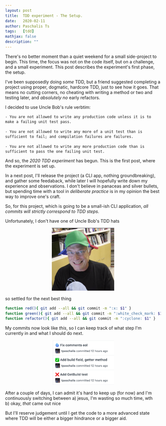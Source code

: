 ```yaml
---
layout: post
title:  TDD experiment - The Setup.
date:   2020-02-11
author: Paschalis Ts
tags:   [tdd]
mathjax: false
description: ""
---
```


There's no better moment than a quiet weekend for a small side-project to begin. This time, the focus was not on the code itself, but on a challenge, and a small experiment. This post describes the experiment's first phase, the setup.

I've been supposedly doing *some* TDD, but a friend suggested completing a project using proper, dogmatic, hardcore TDD, just to see how it goes. That means no cutting corners, no cheating with writing a method or two and testing later, and *absolutely no* early refactors.

I decided to use Uncle Bob's rule verbtim:
```
- You are not allowed to write any production code unless it is to make a failing unit test pass.

- You are not allowed to write any more of a unit test than is sufficient to fail; and compilation failures are failures.

- You are not allowed to write any more production code than is sufficient to pass the one failing unit test.
```

And so, the *2020 TDD experiment* has begun. This is the first post, where the experiment is set up.

In a next post, I'll release the project (a CLI app, nothing groundbreaking), and gather some feedaback, while later I will hopefully write down my experience and observations. I don't believe in panaceas and silver bullets, but spending time with a tool in *deliberate practice* is in my opinion the best way to improve one's craft.


So, for this project, which is going to be a small-ish CLI application, *all commits will strictly correspond to TDD steps*.

Unfortunately, I don't have one of Uncle Bob's TDD hats
<center>
<img src="/images/uncle-bob-tdd-hat.png" style='height: 40%; width: 40%; object-fit: contain'/>
</center>


so settled for the next best thing

```bash
function red(){ git add --all && git commit -m ":x: $1" }
function green(){ git add --all && git commit -m ":white_check_mark: $1" }
function refactor(){ git add --all && git commit -m ":cyclone: $1" }
```

My commits now look like *this*, so I can keep track of what step I'm currently in and what I should do next.

<center>
<img src="/images/tdd-experiment-commits.png" style='height: 40%; width: 40%; object-fit: contain'/>
</center>

After a couple of days, I can admit it's hard to keep up (for now) and I'm continuously switching between
a) jesus, I'm wasting so much time, wth   
b) okay, *that* came out nice   

But I'll reserve judgement until I get the code to a more advanced state where TDD will be either a bigger hindrance or a bigger aid.



